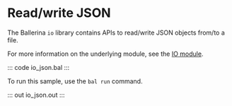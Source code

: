 # Read/write JSON

The Ballerina `io` library contains APIs to read/write JSON objects from/to a file.

For more information on the underlying module, see the [IO module](https://lib.ballerina.io/ballerina/io/latest/).

::: code io_json.bal :::

To run this sample, use the `bal run` command.

::: out io_json.out :::